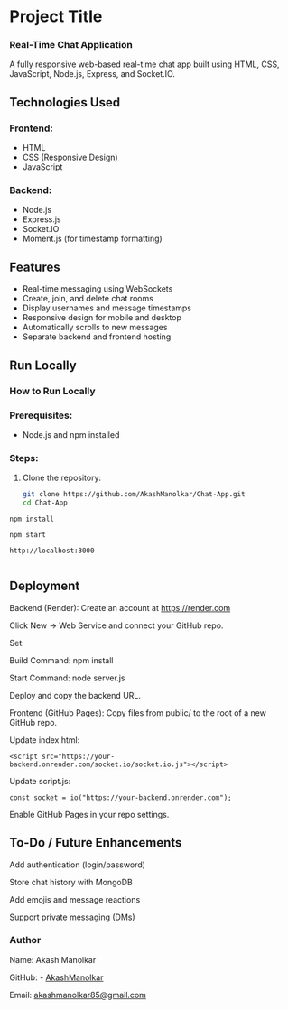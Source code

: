 
# Project Title
### Real-Time Chat Application 

A fully responsive web-based real-time chat app built using HTML, CSS, JavaScript, Node.js, Express, and Socket.IO.


## Technologies Used
### Frontend:
- HTML
- CSS (Responsive Design)
- JavaScript

### Backend:
- Node.js
- Express.js
- Socket.IO
- Moment.js (for timestamp formatting)
## Features

- Real-time messaging using WebSockets
- Create, join, and delete chat rooms
- Display usernames and message timestamps
- Responsive design for mobile and desktop
- Automatically scrolls to new messages
- Separate backend and frontend hosting


## Run Locally

###  How to Run Locally

### Prerequisites:
- Node.js and npm installed

### Steps:
1. Clone the repository:
   ```bash
   git clone https://github.com/AkashManolkar/Chat-App.git
   cd Chat-App
```
npm install

npm start

http://localhost:3000


```

## Deployment


Backend (Render):
Create an account at https://render.com

Click New → Web Service and connect your GitHub repo.

Set:

Build Command: npm install

Start Command: node server.js

Deploy and copy the backend URL.

Frontend (GitHub Pages):
Copy files from public/ to the root of a new GitHub repo.

Update index.html:

```
<script src="https://your-backend.onrender.com/socket.io/socket.io.js"></script>
```
Update script.js:

```
const socket = io("https://your-backend.onrender.com");
```
Enable GitHub Pages in your repo settings.


##  To-Do / Future Enhancements
Add authentication (login/password)

Store chat history with MongoDB

Add emojis and message reactions

Support private messaging (DMs)
### Author


Name: Akash Manolkar

GitHub: - [AkashManolkar](https://github.com/AkashManolkar)

Email: akashmanolkar85@gmail.com

